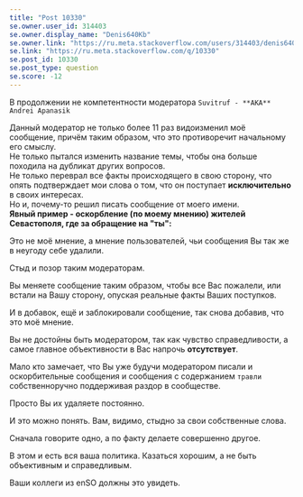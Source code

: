 ```yaml
---
title: "Post 10330"
se.owner.user_id: 314403
se.owner.display_name: "Denis640Kb"
se.owner.link: "https://ru.meta.stackoverflow.com/users/314403/denis640kb"
se.link: "https://ru.meta.stackoverflow.com/q/10330"
se.post_id: 10330
se.post_type: question
se.score: -12
---
```

<p>В продолжении не компетентности модератора <code>Suvitruf - **AKA** Andrei Apanasik</code><br></p>

<p>Данный модератор не только более 11 раз видоизменил моё сообщение, причём таким образом, что это противоречит начальному его смыслу.<br>
Не только пытался изменить название темы, чтобы она больше походила на дубликат других вопросов.<br>
Не только переврал все факты происходящего в свою сторону, что опять подтверждает мои слова о том, что он поступает <strong>исключительно</strong> в своих интересах. <br>
Но и, почему-то решил писать сообщение от моего имени. <br>
<strong>Явный пример - оскорбление (по моему мнению) жителей Севастополя, где за обращение на "ты":</strong></p>

<p>Это не моё мнение, а мнение пользователей, чьи сообщения Вы так же в неугоду себе удалили. <br></p>

<p>Стыд и позор таким модераторам. <br></p>

<p>Вы меняете сообщение таким образом, чтобы все Вас пожалели, или встали на Вашу сторону, опуская реальные факты Ваших поступков.<br></p>

<p>И в добавок, ещё и заблокировали сообщение, так снова добавив, что это моё мнение. </p>

<p>Вы не достойны быть модератором, так как чувство справедливости, а самое главное объективности в Вас напрочь <strong>отсутствует</strong>. <br></p>

<p>Мало кто замечает, что Вы уже будучи модератором писали и оскорбительные сообщения и сообщения с содержанием <code>травли</code> собственноручно поддерживая раздор в сообществе. </p>

<p>Просто Вы их удаляете постоянно.</p>

<p>И это можно понять. Вам, видимо, стыдно за свои собственные слова. <br></p>

<p>Сначала говорите одно, а по факту делаете совершенно другое. </p>

<p>В этом и есть вся ваша политика. Казаться хорошим, а не быть объективным и справедливым. </p>

<p>Ваши коллеги из enSO должны это увидеть.</p>
